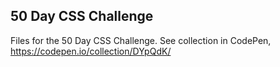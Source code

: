 ## 50 Day CSS Challenge 

Files for the 50 Day CSS Challenge. See collection in CodePen, https://codepen.io/collection/DYpQdK/

